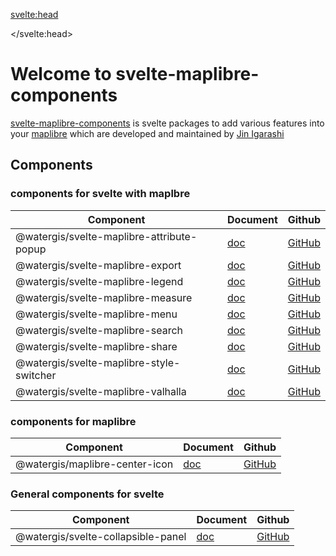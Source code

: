 <svelte:head>

<title>Documentation for svelte-maplibre-components</title>
<meta name="twitter:title" content="Documentation for svelte-maplibre-components" />
<meta property="og:title" content="Documentation for svelte-maplibre-components" />

</svelte:head>

# Welcome to svelte-maplibre-components

[svelte-maplibre-components](https://github.com/watergis/svelte-maplibre-components) is svelte packages to add various features into your [maplibre](https://maplibre.org/) which are developed and maintained by [Jin Igarashi](https://github.com/JinIgarashi)

## Components

### components for svelte with maplbre

| Component                                 | Document                             | Github                                                                                              |
| ----------------------------------------- | ------------------------------------ | --------------------------------------------------------------------------------------------------- |
| @watergis/svelte-maplibre-attribute-popup | [doc](./components/attribute-popup/) | [GitHub](https://github.com/watergis/svelte-maplibre-components/tree/main/packages/attribute-popup) |
| @watergis/svelte-maplibre-export          | [doc](./components/export/)          | [GitHub](https://github.com/watergis/svelte-maplibre-components/tree/main/packages/export)          |
| @watergis/svelte-maplibre-legend          | [doc](./components/legend/)          | [GitHub](https://github.com/watergis/svelte-maplibre-components/tree/main/packages/legend)          |
| @watergis/svelte-maplibre-measure         | [doc](./components/measure/)         | [GitHub](https://github.com/watergis/svelte-maplibre-components/tree/main/packages/measure)         |
| @watergis/svelte-maplibre-menu            | [doc](./components/menu/)            | [GitHub](https://github.com/watergis/svelte-maplibre-components/tree/main/packages/menu)            |
| @watergis/svelte-maplibre-search          | [doc](./components/search/)          | [GitHub](https://github.com/watergis/svelte-maplibre-components/tree/main/packages/search)          |
| @watergis/svelte-maplibre-share           | [doc](./components/share/)           | [GitHub](https://github.com/watergis/svelte-maplibre-components/tree/main/packages/share)           |
| @watergis/svelte-maplibre-style-switcher  | [doc](./components/style-switcher/)  | [GitHub](https://github.com/watergis/svelte-maplibre-components/tree/main/packages/style-switcher)  |
| @watergis/svelte-maplibre-valhalla        | [doc](./components/valhalla/)        | [GitHub](https://github.com/watergis/svelte-maplibre-components/tree/main/packages/valhalla)        |

### components for maplibre

| Component                      | Document                         | Github                                                                                      |
| ------------------------------ | -------------------------------- | ------------------------------------------------------------------------------------------- |
| @watergis/maplibre-center-icon | [doc](./components/center-icon/) | [GitHub](https://github.com/watergis/svelte-maplibre-components/tree/main/packages/center/) |

### General components for svelte

| Component                          | Document                               | Github                                                                                                |
| ---------------------------------- | -------------------------------------- | ----------------------------------------------------------------------------------------------------- |
| @watergis/svelte-collapsible-panel | [doc](./components/collapsible-panel/) | [GitHub](https://github.com/watergis/svelte-maplibre-components/tree/main/packages/collapsible-panel) |
